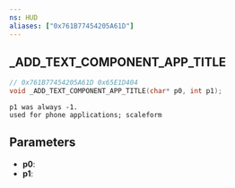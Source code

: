 ```yaml
---
ns: HUD
aliases: ["0x761B77454205A61D"]
---
```

## _ADD_TEXT_COMPONENT_APP_TITLE

```c
// 0x761B77454205A61D 0x65E1D404
void _ADD_TEXT_COMPONENT_APP_TITLE(char* p0, int p1);
```

```
p1 was always -1.  
used for phone applications; scaleform  
```

## Parameters
* **p0**: 
* **p1**: 

